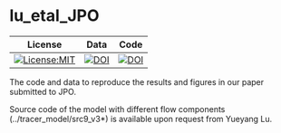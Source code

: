 # lu_etal_JPO

| License | Data | Code |
| --- | --- | --- | 
| [![License:MIT](https://img.shields.io/badge/License-MIT-lightgray.svg?style=flt-square)](https://opensource.org/licenses/MIT) | [![DOI](https://zenodo.org/badge/DOI/10.5281/zenodo.6946085.svg)](https://doi.org/10.5281/zenodo.6946085) | [![DOI](https://zenodo.org/badge/DOI/10.5281/zenodo.6946093.svg)](https://doi.org/10.5281/zenodo.6946093) |


The code and data to reproduce the results and figures in our paper submitted to JPO. 

Source code of the model with different flow components (../tracer_model/src9_v3*) is available upon request from Yueyang Lu.
